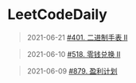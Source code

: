 # LeetCodeDaily

> 2021-06-21 [#401. 二进制手表 II](https://leetcode-cn.com/problems/binary-watch/)

> 2021-06-10 [#518. 零钱兑换 II](https://leetcode-cn.com/problems/coin-change-2/)

> 2021-06-09 [#879. 盈利计划](https://leetcode-cn.com/problems/profitable-schemes/)



